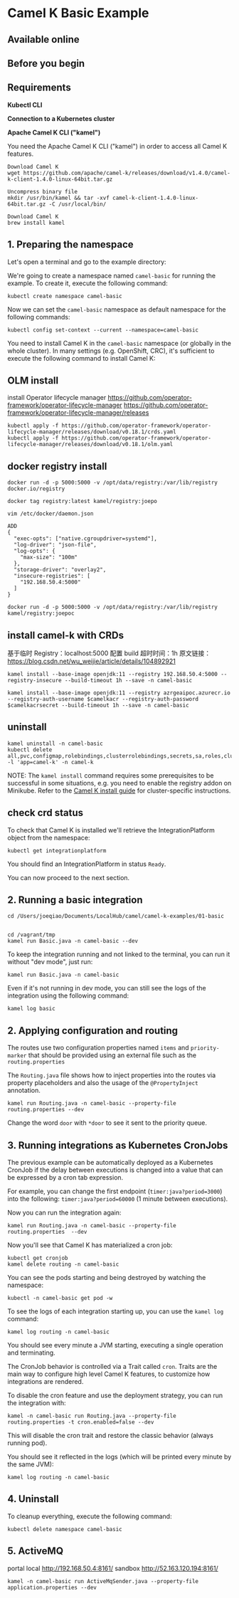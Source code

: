 # Camel K Basic Example



## Available online



## Before you begin



## Requirements



**Kubectl CLI**



**Connection to a Kubernetes cluster**



**Apache Camel K CLI ("kamel")**

You need the Apache Camel K CLI ("kamel") in order to access all Camel K features.

```
Download Camel K
wget https://github.com/apache/camel-k/releases/download/v1.4.0/camel-k-client-1.4.0-linux-64bit.tar.gz

Uncompress binary file
mkdir /usr/bin/kamel && tar -xvf camel-k-client-1.4.0-linux-64bit.tar.gz -C /usr/local/bin/
```

```
Download Camel K
brew install kamel
```


## 1. Preparing the namespace

Let's open a terminal and go to the example directory:

We're going to create a namespace named `camel-basic` for running the example. To create it, execute the following command:

```
kubectl create namespace camel-basic
```


Now we can set the `camel-basic` namespace as default namespace for the following commands:

```
kubectl config set-context --current --namespace=camel-basic
```


You need to install Camel K in the `camel-basic` namespace (or globally in the whole cluster).
In many settings (e.g. OpenShift, CRC), it's sufficient to execute the following command to install Camel K:

## OLM install

install Operator lifecycle manager https://github.com/operator-framework/operator-lifecycle-manager
https://github.com/operator-framework/operator-lifecycle-manager/releases
```
kubectl apply -f https://github.com/operator-framework/operator-lifecycle-manager/releases/download/v0.18.1/crds.yaml
kubectl apply -f https://github.com/operator-framework/operator-lifecycle-manager/releases/download/v0.18.1/olm.yaml
```

## docker registry install
```
docker run -d -p 5000:5000 -v /opt/data/registry:/var/lib/registry docker.io/registry

docker tag registry:latest kamel/registry:joepo

vim /etc/docker/daemon.json

ADD 
{
  "exec-opts": ["native.cgroupdriver=systemd"],
  "log-driver": "json-file",
  "log-opts": {
    "max-size": "100m"
  },
  "storage-driver": "overlay2",
  "insecure-registries": [
    "192.168.50.4:5000"
  ]
}

docker run -d -p 5000:5000 -v /opt/data/registry:/var/lib/registry kamel/registry:joepoc
```

## install camel-k with CRDs
基于临时 Registry：localhost:5000
配置 build 超时时间：1h 
原文链接：https://blog.csdn.net/wu_weijie/article/details/104892921
```
kamel install --base-image openjdk:11 --registry 192.168.50.4:5000 --registry-insecure --build-timeout 1h --save -n camel-basic

kamel install --base-image openjdk:11 --registry azrgeaipoc.azurecr.io --registry-auth-username $camelkacr --registry-auth-password $camelkacrsecret --build-timeout 1h --save -n camel-basic

```

## uninstall
```
kamel uninstall -n camel-basic
kubectl delete all,pvc,configmap,rolebindings,clusterrolebindings,secrets,sa,roles,clusterroles,crd -l 'app=camel-k' -n camel-k
```

NOTE: The `kamel install` command requires some prerequisites to be successful in some situations, e.g. you need to enable the registry addon on Minikube. Refer to the [Camel K install guide](https://camel.apache.org/camel-k/latest/installation/installation.html) for cluster-specific instructions.

## check crd status
To check that Camel K is installed we'll retrieve the IntegrationPlatform object from the namespace:

```
kubectl get integrationplatform
```

You should find an IntegrationPlatform in status `Ready`.

You can now proceed to the next section.

## 2. Running a basic integration

```
cd /Users/joeqiao/Documents/LocalHub/camel/camel-k-examples/01-basic


cd /vagrant/tmp
kamel run Basic.java -n camel-basic --dev
```

To keep the integration running and not linked to the terminal, you can run it without "dev mode", just run:

```
kamel run Basic.java -n camel-basic
```
Even if it's not running in dev mode, you can still see the logs of the integration using the following command:

```
kamel log basic
```

## 2. Applying configuration and routing

The routes use two configuration properties named `items` and `priority-marker` that should be provided using an external file such
as the `routing.properties` 

The `Routing.java` file shows how to inject properties into the routes via property placeholders and also the usage of the `@PropertyInject` annotation.

```
kamel run Routing.java -n camel-basic --property-file routing.properties --dev
```
Change the word `door` with `*door` to see it sent to the priority queue.

## 3. Running integrations as Kubernetes CronJobs

The previous example can be automatically deployed as a Kubernetes CronJob if the delay between executions is changed into a value that can be expressed by a cron tab expression.

For example, you can change the first endpoint (`timer:java?period=3000`) into the following: `timer:java?period=60000` (1 minute between executions).

Now you can run the integration again:

```
kamel run Routing.java -n camel-basic --property-file routing.properties  --dev
```
Now you'll see that Camel K has materialized a cron job:

```
kubectl get cronjob
kamel delete routing -n camel-basic 
```
You can see the pods starting and being destroyed by watching the namespace:

```
kubectl -n camel-basic get pod -w
```
To see the logs of each integration starting up, you can use the `kamel log` command:

```
kamel log routing -n camel-basic 
```

You should see every minute a JVM starting, executing a single operation and terminating.


The CronJob behavior is controlled via a Trait called `cron`. Traits are the main way to configure high level Camel K features, to 
customize how integrations are rendered.

To disable the cron feature and use the deployment strategy, you can run the integration with:

```
kamel -n camel-basic run Routing.java --property-file routing.properties -t cron.enabled=false --dev
```

This will disable the cron trait and restore the classic behavior (always running pod).

You should see it reflected in the logs (which will be printed every minute by the same JVM):

```
kamel log routing -n camel-basic 
```

## 4. Uninstall

To cleanup everything, execute the following command:

```kubectl delete namespace camel-basic```


## 5. ActiveMQ


portal 
local http://192.168.50.4:8161/
sandbox http://52.163.120.194:8161/

```
kamel -n camel-basic run ActiveMqSender.java --property-file application.properties --dev
```